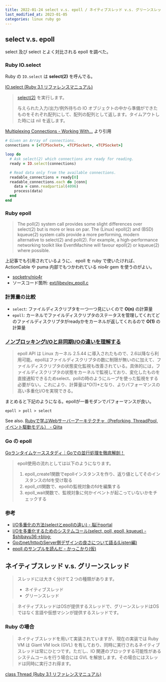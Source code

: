 ```yaml
---
title: 2022-01-24 select v.s. epoll / ネイティブスレッド v.s. グリーンスレッド
last_modified_at: 2023-01-05
categories: linux ruby go
---
```


## select v.s. epoll

select 及び select とよく対比される epoll を調べた。

### Ruby IO.select

Ruby の `IO.select` は **select(2)** を呼んでる。

[IO.select (Ruby 3.1 リファレンスマニュアル)](https://docs.ruby-lang.org/ja/latest/method/IO/s/select.html)

> [select(2)](https://pubs.opengroup.org/onlinepubs/009695399/functions/select.html) を実行します。
>
> 与えられた入力/出力/例外待ちの IO オブジェクトの中から準備ができたものをそれぞれ配列にして、配列の配列として返します。タイムアウトした時には nil を返します。

[Multiplexing Connections - Working With...](https://workingwithruby.com/wwtcps/multiplexing/) より引用

```rb
# Given an Array of connections.
connections = [<TCPSocket>, <TCPSocket>, <TCPSocket>]

loop do
  # Ask select(2) which connections are ready for reading.
  ready = IO.select(connections)

  # Read data only from the available connections.
  readable_connections = ready[0]
  readable_connections.each do |conn|
    data = conn.readpartial(4096)
    process(data)
  end
end
```

### Ruby epoll

> The poll(2) system call provides some slight differences over select(2) but is more or less on par. The (Linux) epoll(2) and (BSD) kqueue(2) system calls provide a more performing, modern alternative to select(2) and poll(2). For example, a high-performance networking toolkit like EventMachine will favour epoll(2) or kqueue(2) where possible.

上記事でも引用されているように、 epoll を ruby で使いたければ、ActionCable や puma 内部でもつかわれている nio4r gem を使うのがよい。

- [socketry/nio4r](https://github.com/socketry/nio4r)
- ソースコード箇所: [ext/libev/ev_epoll.c](https://github.com/socketry/nio4r/blob/05532a5a35758c812498a1767c25118a7f64e101/ext/libev/ev_epoll.c)

### 計算量の比較

- `select`: ファイルディスクリプタを一つ一つ見にいくので **O(n)** の計算量
- `epoll`: カーネルでファイルディスクリプタのステータスを管理してくれてどのファイルディスクリプタがreadyかをカーネルが返してくれるので **O(1)** の計算量

### [ノンブロッキングI/Oと非同期I/Oの違いを理解する](https://blog.takanabe.tokyo/2015/03/%E3%83%8E%E3%83%B3%E3%83%96%E3%83%AD%E3%83%83%E3%82%AD%E3%83%B3%E3%82%B0i/o%E3%81%A8%E9%9D%9E%E5%90%8C%E6%9C%9Fi/o%E3%81%AE%E9%81%95%E3%81%84%E3%82%92%E7%90%86%E8%A7%A3%E3%81%99%E3%82%8B/)

> epoll API は Linux カーネル 2.5.44 に導入されたもので、2.6以降なら利用可能。epollはファイルディスクリプタの数に制限が無いのに加えて、ファイルディスクリプタの状態変化監視も改善されている。具体的には，ファイルディスクリプタの状態をカーネルで監視しており、変化したものを直接通知できるためselect、pollの時のようにループを使った監視をする必要がない。これにより、計算量は*O(1)*となり、よりパフォーマンスの高い多重化I/Oを実現できる。

まとめると下記のようになる。epollが一番モダンでパフォーマンスが良い。

```
epoll > poll > select
```

See also. [Rubyで学ぶWebサーバーアーキテクチャ（Preforking, ThreadPool, イベント駆動モデル） - Qiita](https://qiita.com/nullnull/items/49e7c7e7dec13fafbee4)

### Go の epoll

[Goランタイムケーススタディ｜Goでの並行処理を徹底解剖！](https://zenn.dev/hsaki/books/golang-concurrency/viewer/internalcase#%E3%83%8D%E3%83%83%E3%83%88%E3%83%AF%E3%83%BC%E3%82%AFi%2Fo%E3%81%8C%E7%99%BA%E7%94%9F%E3%81%97%E3%81%9F%E3%81%A8%E3%81%8D)

> epoll使用の流れとしては以下のようになります。
> 
> 1. epoll_create1関数でepollインスタンスを作り、返り値としてそのインスタンスのfdを受け取る
> 1. epoll_ctl関数で、epollの監視対象のfdを編集する
> 1. epoll_wait関数で、監視対象に何かイベントが起こっていないかをチェックする

### 参考

- [I/O多重化の方法(selectとepollの違い) - 脳汁portal](https://portaltan.hatenablog.com/entry/2015/11/12/145840)
- [I/Oを多重化するためのシステムコール(select, poll, epoll, kqueue) - $shibayu36->blog;](https://blog.shibayu36.org/entry/20120101/1325418188)
- [Goのnet/httpのServer側デザインの良さについて語る(Listen編)](https://zenn.dev/cube/articles/4c75bc8455ef92)
- [epoll のサンプルを読んだ - かっこかり(仮)](https://raskr.hatenablog.com/entry/2018/04/21/143825)

## ネイティブスレッド v.s. グリーンスレッド

> スレッドには大きく分けて２つの種類があります。
> 
> - ネイティブスレッド
> - グリーンスレッド

> ネイティブスレッドはOSが提供するスレッドで、グリーンスレッドはOSではなく言語や仮想マシンが提供するスレッドです。

### Ruby の場合

> ネイティブスレッドを用いて実装されていますが、現在の実装では Ruby VM は Giant VM lock (GVL) を有しており、同時に実行されるネイティブスレッドは常にひとつです。ただし、IO 関連のブロックする可能性があるシステムコールを行う場合には GVL を解放します。その場合にはスレッドは同時に実行され得ます。

[class Thread (Ruby 3.1 リファレンスマニュアル)](https://docs.ruby-lang.org/ja/latest/class/Thread.html)
